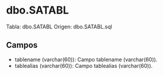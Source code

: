 ﻿# dbo.SATABL

Tabla: dbo.SATABL
Origen: dbo.SATABL.sql

## Campos

- tablename (varchar(60)): Campo tablename (varchar(60)).
- tablealias (varchar(60)): Campo tablealias (varchar(60)).

